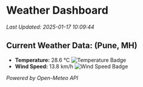 
# Weather Dashboard

_Last Updated: 2025-01-17 10:09:44_

## Current Weather Data: (Pune, MH)
- **Temperature:** 28.6 °C ![Temperature Badge](https://img.shields.io/badge/Temperature-Medium%20Temp-green)
- **Wind Speed:** 13.8 km/h ![Wind Speed Badge](https://img.shields.io/badge/Wind%20Speed-Low%20Wind-blue)

*Powered by Open-Meteo API*
